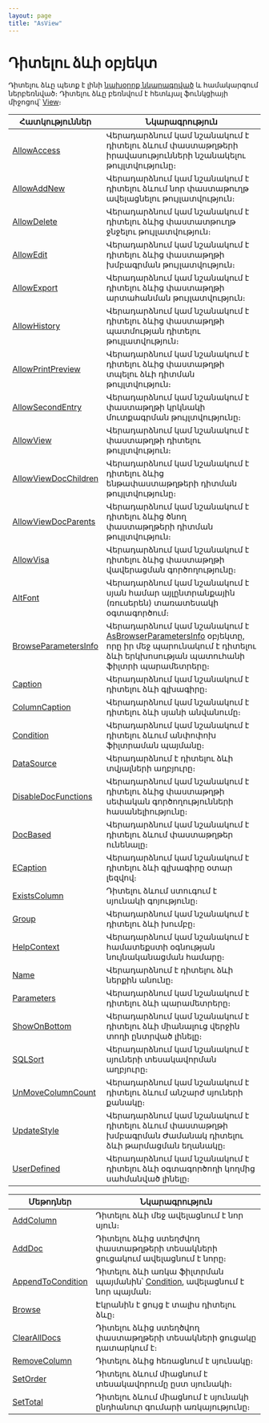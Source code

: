 ```yaml
---
layout: page
title: "AsView"
---
```



# Դիտելու ձևի օբյեկտ 

Դիտելու ձևը պետք է լինի [նախօրոք նկարագրված](../Defs/View.html) և համակարգում ներբեռնված։ Դիտելու ձևը բեռնվում է հետևյալ ֆունկցիայի միջոցով՝ [View](Functions/SysDefManagment/View.html)։

|Հատկություններ|Նկարագրություն|
|--|--|
|[AllowAccess](ASVIEW/AllowAccess.md) | Վերադարձնում կամ նշանակում է դիտելու ձևում փաստաթղթերի իրավասությունների նշանակելու թույլտվությունը։|
|[AllowAddNew](ASVIEW/AllowAddNew.md) | Վերադարձնում կամ նշանակում է դիտելու ձևում նոր փաստաթուղթ ավելացնելու թույլատվություն։|
|[AllowDelete](AsView/AllowDelete.md) |Վերադարձնում կամ նշանակում է դիտելու ձևից փաստատթուղթ ջնջելու թույլատվություն։|
|[AllowEdit](AsView/AllowEdit.md) | Վերադարձնում կամ նշանակում է դիտելու ձևից փաստաթղթի խմբագրման թույլատվություն։|
|[AllowExport](ASVIEW/AllowExport.md) | Վերադարձնում կամ նշանակում է դիտելու ձևից փաստաթղթի արտահանման թույլատվություն։|
|[AllowHistory](ASVIEW/AllowHistory.md) |Վերադարձնում կամ նշանակում է դիտելու ձևից փաստաթղթի պատմության դիտելու թույլատվություն։|
|[AllowPrintPreview](ASVIEW/AllowPrintPreview.md) |Վերադարձնում կամ նշանակում է դիտելու ձևից  փաստաթղթի տպելու ձևի դիտման թույլտվություն։ |
|[AllowSecondEntry](ASVIEW/AllowSecondEntry.md) |Վերադարձնում կամ նշանակում է փաստաթղթի կրկնակի մուտքագրման թույլտվությունը։ |
|[AllowView](ASVIEW/AllowView.md) | Վերադարձնում կամ նշանակում է փաստաթղթի դիտելու թույլտվություն։|
|[AllowViewDocChildren](ASVIEW/AllowViewDocChildren.md) |  Վերադարձնում կամ նշանակում է դիտելու ձևից  ենթափաստաթղթերի դիտման թույլտվությունը։ |
|[AllowViewDocParents](ASVIEW/AllowViewDocParents.md) | Վերադարձնում կամ նշանակում է դիտելու ձևից ծնող փաստաթղթերի դիտման թույլտվություն։ |
|[AllowVisa](ASVIEW/AllowVisa.md) | Վերադարձնում կամ նշանակում է դիտելու ձևից փաստաթղթի վավերացման գործողությունը։ |
|[AltFont](ASVIEW/AltFont.md) |Վերադարձնում կամ նշանակում է սյան համար  այլընտրանքային (ռուսերեն) տառատեսակի օգտագործում։ |
|[BrowseParametersInfo](ASVIEW/BrowseParametersInfo) | Վերադարձնում կամ նշանակում է [AsBrowserParametersInfo](AsBrowserParametersInfo.md) օբյեկտը, որը իր մեջ պարունակում է դիտելու ձևի երկխոսության պատուհանի ֆիլտրի պարամետրերը։|
|[Caption](AsView/Caption.md) | Վերադարձնում կամ նշանակում է դիտելու ձևի գլխագիրը։ |
|[ColumnCaption](ASVIEW/ColumnCaption.md) |Վերադարձնում կամ նշանակում է դիտելու ձևի սյանի անվանումը։ |
|[Condition](ASVIEW/Condition.md) | Վերադարձնում կամ նշանակում է դիտելու ձևում  անփոփոխ ֆիլտրաման պայմանը։ |
|[DataSource](ASVIEW/DataSource.md) | Վերադարձնում է դիտելու ձևի տվյալների աղբյուրը։ |
|[DisableDocFunctions](ASVIEW/DisableDocFunctions.md) | Վերադարձնում կամ նշանակում է դիտելու ձևից փաստաթղթի սեփական գործողությունների հասանելիությունը։ |
|[DocBased](ASVIEW/DocBased.md) | Վերադարձնում կամ նշանակում է դիտելու ձևում փաստաթղթեր ունենալը։ |
|[ECaption](ASVIEW/ECaption.md) | Վերադարձնում կամ նշանակում է դիտելու ձևի գլխագիրը օտար լեզվով։ |
|[ExistsColumn](ASVIEW/ExistsColumn.md) | Դիտելու ձևում ստուգում է սյունակի գոյությունը։ |
|[Group](ASVIEW/Group.md) | Վերադարձնում կամ նշանակում է դիտելու ձևի խումբը։ |
|[HelpContext](ASVIEW/HelpContext.md) | Վերադարձնում կամ նշանակում է համատեքստի օգնության նույնականացման համարը։ |
|[Name](AsView/Name.md) | Վերադարձնում է դիտելու ձևի ներքին անունը։|
|[Parameters](SVIEW/Parameters.md) | Վերադարձնում կամ նշանակում է դիտելու ձևի պարամետրերը։|
|[ShowOnBottom](ASVIEW/ShowOnBottom.md) | Վերադարձնում կամ նշանակում է դիտելու ձևի միանալուց վերջին տողի ընտրված լինելը։ |
|[SQLSort](ASVIEW/SQLSort.md) | Վերադարձնում կամ նշանակում է սյուների տեսակավորման աղբյուրը։ |
|[UnMoveColumnCount](ASVIEW/UnMoveColumnCount.md) | Վերադարձնում կամ նշանակում է դիտելու ձևում  անշարժ սյուների քանակը։ |
|[UpdateStyle](ASVIEW/UpdateStyle.md) | Վերադարձնում կամ նշանակում է դիտելու ձևում փաստաթղթի խմբագրման Ժամանակ դիտելու ձևի  թարմացման եղանակը։ |
|[UserDefined](ASVIEW/UserDefined.md) | Վերադարձնում կամ նշանակում է դիտելու ձևի  օգտագործողի կողմից  սահմանված լինելը։ |

|Մեթոդներ|Նկարագրություն|
|--|--|
|[AddColumn](ASVIEW/AddColumn.md) | Դիտելու ձևի մեջ ավելացնում է նոր սյուն։ |
|[AddDoc](ASVIEW/AddDoc.md) | Դիտելու ձևից  ստեղժվող փաստաթղթերի տեսակների ցուցակում ավելացնում է նորը։ |
|[AppendToCondition](ASVIEW/AppendToCondition.md) |Դիտելու ձևի  առկա ֆիլտրման պայմանին՝ [Condition](ASVIEW/Condition.md), ավելացնում է նոր պայման։|
[Browse](ASVIEW/Browse.md) | Էկրանին է ցույց է տալիս  դիտելու ձևը։ |
|[ClearAllDocs](ASVIEW/ClearAllDocs.md) | Դիտելու ձևից  ստեղծվող փաստաթղթերի տեսակների ցուցակը դատարկում է։ |
|[RemoveColumn](ASVIEW/RemoveColumn.md) | Դիտելու ձևից հեռացնում է սյունակը։ |
|[SetOrder](ASVIEW/SetOrder.md) | Դիտելու ձևում միացնում է տեսակավորումը ըստ սյունակի։|
|[SetTotal](ASVIEW/SetTotal.md) | Դիտելու ձևում միացնում է սյունակի ընդհանուր գումարի առկայությունը։ |